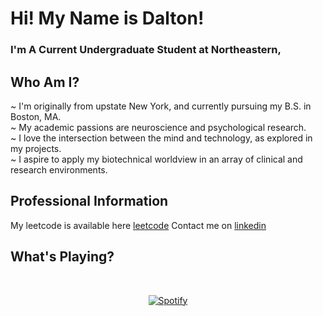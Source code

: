 # Hi! My Name is Dalton! 
### I'm A Current Undergraduate Student at Northeastern, 

## Who Am I?
~ I'm originally from upstate New York, and currently pursuing my B.S. in Boston, MA. <br>
~ My academic passions are neuroscience and psychological research. <br>
~ I love the intersection between the mind and technology, as explored in my projects. <br>
~ I aspire to apply my biotechnical worldview in an array of clinical and research environments. <br>

## Professional Information
My leetcode is available here [leetcode](https://leetcode.com/u/daltontahy/)
Contact me on [linkedin](https://www.linkedin.com/in/dalton-tahy/)

## What's Playing?
&nbsp;<div align="center">
  [![Spotify](https://spotify-now-playing-onv2.vercel.app/api/spotify?background_color=0d1117&border_color=ffffff)](https://open.spotify.com/user/daltonthefish)
</div>
<!--
**daltontahy/daltontahy** is a ✨ _special_ ✨ repository because its `README.md` (this file) appears on your GitHub profile.

Here are some ideas to get you started:

- 🔭 I’m currently working on ...
- 🌱 I’m currently learning ...
- 👯 I’m looking to collaborate on ...
- 🤔 I’m looking for help with ...
- 💬 Ask me about ...
- 📫 How to reach me: ...
- 😄 Pronouns: ...
- ⚡ Fun fact: ...
-->
